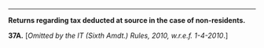 ****  
  
**Returns regarding tax deducted at source in the case of non-residents.**

**37A.** [_Omitted by the IT (Sixth Amdt.) Rules, 2010, w.r.e.f. 1-4-2010_.]